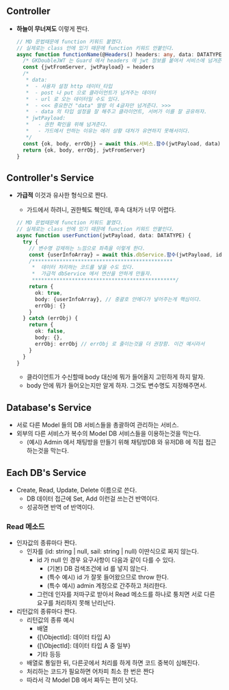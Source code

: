 ## Controller

- **하늘이 무너져도** 이렇게 짠다.

  ```typescript
  // MD 문법때문에 function 키워드 붙였다.
  // 실제로는 class 안에 있기 때문에 function 키워드 안붙인다.
  async function functionName(@Headers() headers: any, data: DATATYPE) {
    /* GKDoubleJWT 는 Guard 에서 headers 에 jwt 정보를 붙여서 서비스에 넘겨준다. */
    const {jwtFromServer, jwtPayload} = headers
    /*
     * data:
     *  - 사용자 설정 http 데이터_타입
     *  - post 나 put 으로 클라이언트가 넘겨주는 데이터
     *  - url 로 오는 데이터일 수도 있다.
     *  - <<< 중요한건 "data" 딸랑 이 4글자만 넘겨준다. >>>
     *  - data 의 타입 설정을 잘 해주고 클라이언트, 서버가 이를 잘 공유하자.
     * jwtPayload:
     *   - 권한 확인을 위해 넘겨준다.
     *   - 가드에서 안하는 이유는 에러 상황 대처가 유연하지 못해서이다.
     */
    const {ok, body, errObj} = await this.서비스.함수(jwtPayload, data)
    return {ok, body, errObj, jwtFromServer}
  }
  ```

## Controller's Service

- **가급적** 이것과 유사한 형식으로 짠다.

  - 가드에서 하려니, 권한췍도 췍인데, 후속 대처가 너무 어렵다.

  ```typescript
  // MD 문법때문에 function 키워드 붙였다.
  // 실제로는 class 안에 있기 때문에 function 키워드 안붙인다.
  async function userFunction(jwtPayload, data: DATATYPE) {
    try {
      // 변수명 강제하는 느낌으로 좌측을 이렇게 한다.
      const {userInfoArray} = await this.dbService.함수(jwtPayload, id, password)
      /**********************************************
       *  데이터 처리하는 코드를 넣을 수도 있다.
       *  가급적 dbService 에서 연산을 안하게 만들자.
       ***********************************************/
      return {
        ok: true,
        body: {userInfoArray}, // 중괄호 안에다가 넣어주는게 핵심이다.
        errObj: {}
      }
    } catch (errObj) {
      return {
        ok: false,
        body: {},
        errObj: errObj // errObj 로 줄이는것을 더 권장함. 이건 예시라서
      }
    }
  }
  ```

  - 클라이언트가 수신할때 body 대신에 뭐가 들어올지 고민하게 하지 말자.
  - body 안에 뭐가 들어오는지만 알게 하자. 그것도 변수명도 지정해주면서.

## Database's Service

- 서로 다른 Model 들의 DB 서비스들을 총괄하여 관리하는 서비스.
- 외부의 다른 서비스가 복수의 Model DB 서비스들을 이용하는것을 막는다.
  - (예시) Admin 에서 채팅방을 만들기 위해 채팅방DB 와 유저DB 에 직접 접근 하는것을 막는다.

## Each DB's Service

- Create, Read, Update, Delete 이름으로 쓴다.
  - DB 데이터 접근에 Set, Add 이런걸 쓰는건 반역이다.
  - 성공하면 반역 of 반역이다.

### Read 메소드

- 인자값의 종류마다 짠다.
  - 인자를 (id: string | null, sail: string | null) 이딴식으로 짜지 않는다.
    - id 가 null 인 경우 요구사항이 다음과 같이 다를 수 있다.
      - (기본) DB 검색조건에 id 를 넣지 않는다.
      - (특수 예시) id 가 잘못 들어왔으므로 throw 한다.
      - (특수 예시) admin 계정으로 간주하고 처리한다.
    - 그런데 인자를 저따구로 받아서 Read 메소드를 하나로 퉁치면 서로 다른 요구를 처리하지 못해 난리난다.
- 리턴값의 종류마다 짠다.
  - 리턴값의 종류 예시
    - 배열
    - {[\ObjectId]: 데이터 타입 A}
    - {[\ObjectId]: 데이터 타입 A 중 일부}
    - 기타 등등
  - 배열로 통일한 뒤, 다른곳에서 처리를 하게 하면 코드 중복이 심해진다.
  - 처리하는 코드가 필요하면 어차피 최소 한 번은 짠다
  - 따라서 각 Model DB 에서 짜두는 편이 낫다.
